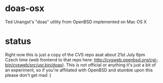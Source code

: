 # doas-osx
Ted Unangst's "doas" utility from OpenBSD implemented on Mac OS X

# status
Right now this is just a copy of the CVS repo asat about 21st July 6pm Czech time (web frontend to that repo here: http://cvsweb.openbsd.org/cgi-bin/cvsweb/src/usr.bin/doas). This is not official or anything it's just a bit of an experiment, so if you're affiliated with OpenBSD and stumble upon this please don't get mad :)
